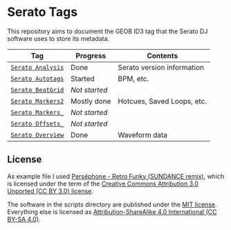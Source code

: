 # Serato Tags

This repository aims to document the GEOB ID3 tag that the Serato DJ software uses to store its metadata.

| Tag                                          | Progress      | Contents
| -------------------------------------------- | ------------- | --------
| [`Serato Analysis`](docs/serato_analysis.md) | Done          | Serato version information
| [`Serato Autotags`](docs/serato_autotags.md) | Started       | BPM, etc.
| [`Serato BeatGrid`](docs/serato_beatgrid.md) | *Not started* |
| [`Serato Markers2`](docs/serato_markers2.md) | Mostly done   | Hotcues, Saved Loops, etc.
| [`Serato Markers_`](docs/serato_markers_.md) | *Not started* |
| [`Serato Offsets_`](docs/serato_offsets_.md) | *Not started* |
| [`Serato Overview`](docs/serato_overview.md) | Done          | Waveform data

## License

As example file I used [Perséphone - Retro Funky (SUNDANCE remix)](https://soundcloud.com/sundancemusic/pers-phone-retro-funky), which is licensed under the term of the [Creative Commons Attribution 3.0 Unported (CC BY 3.0) license](https://creativecommons.org/licenses/by/3.0/).

The software in the scripts directory are published under the [MIT license](LICENSE).
Everything else is licensed as [Attribution-ShareAlike 4.0 International (CC BY-SA 4.0)](https://creativecommons.org/licenses/by-sa/4.0/).
